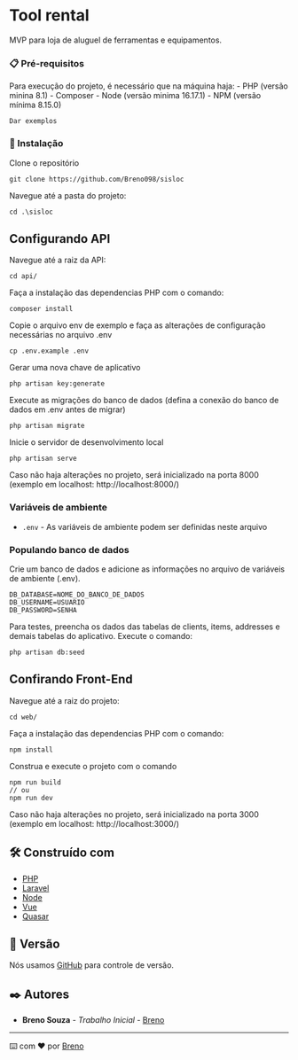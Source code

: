 # Tool rental

MVP para loja de aluguel de ferramentas e equipamentos.

### 📋 Pré-requisitos

Para execução do projeto, é necessário que na máquina haja:
    - PHP (versão minina 8.1)
    - Composer 
    - Node (versão minima 16.17.1) 
    - NPM (versão mínima 8.15.0)

```
Dar exemplos
```

### 🔧 Instalação

Clone o repositório

    git clone https://github.com/Breno098/sisloc

Navegue até a pasta do projeto:

    cd .\sisloc

## Configurando API

Navegue até a raiz da API:
 
    cd api/

Faça a instalação das dependencias PHP com o comando: 

    composer install

Copie o arquivo env de exemplo e faça as alterações de configuração necessárias no arquivo .env

    cp .env.example .env

Gerar uma nova chave de aplicativo

    php artisan key:generate

Execute as migrações do banco de dados (defina a conexão do banco de dados em .env antes de migrar)

    php artisan migrate

Inicie o servidor de desenvolvimento local

    php artisan serve

Caso não haja alterações no projeto, será inicializado na porta 8000 (exemplo em localhost: http://localhost:8000/)

### Variáveis de ambiente

- `.env` - As variáveis ​​de ambiente podem ser definidas neste arquivo

### Populando banco de dados

Crie um banco de dados e adicione as informações no arquivo de variáveis de ambiente (.env).

    DB_DATABASE=NOME_DO_BANCO_DE_DADOS
    DB_USERNAME=USUARIO
    DB_PASSWORD=SENHA

Para testes, preencha os dados das tabelas de clients, items, addresses e demais tabelas do aplicativo. Execute o comando:

    php artisan db:seed

## Confirando Front-End

Navegue até a raiz do projeto:
 
    cd web/

Faça a instalação das dependencias PHP com o comando: 

    npm install

Construa e execute o projeto com o comando

    npm run build 
    // ou
    npm run dev

Caso não haja alterações no projeto, será inicializado na porta 3000 (exemplo em localhost: http://localhost:3000/)

## 🛠️ Construído com

* [PHP](https://vuejs.org/)
* [Laravel](https://laravel.com/)
* [Node](https://nodejs.org/en)
* [Vue](https://vuejs.org/)
* [Quasar](https://quasar.dev/)

## 📌 Versão

Nós usamos [GitHub](https://github.com/) para controle de versão.

## ✒️ Autores

* **Breno Souza** - *Trabalho Inicial* - [Breno](https://github.com/Breno098)

---
⌨️ com ❤️ por [Breno](https://github.com/Breno098)